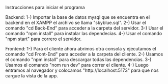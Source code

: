 Instrucciones para iniciar el programa

Backend:
1-) Importar la base de datos mysql que se encuentra en el backend en el XAMPP el archivo se llama "skyblue.sql".
2-) Usar el comando "cd Back-End" para acceder a la carpeta del servidor.
3-) Usar el comando "npm install" para instalar las dependecias.
4-) Usar el comando "npm start" para correro el servidor.

Frontend:
1-) Para el cliente ahora abrimos otra consola y ejecutamos el comando "cd Front-End" para acceder a la carpeta del cliente.
2-) Usamos el comando "npm install" para descargar todas las dependencias.
3-) Usamos el comando "nom run dev" para correr el cliente.
4-) Luego entramos al navegador y colocamos "http://localhost:5173" para que nos cargue la vista de la app.
